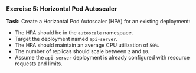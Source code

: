 ### Exercise 5: Horizontal Pod Autoscaler

**Task:**
Create a Horizontal Pod Autoscaler (HPA) for an existing deployment:

- The HPA should be in the `autoscale` namespace.
- Target the deployment named `api-server`.
- The HPA should maintain an average CPU utilization of `50%`.
- The number of replicas should scale between `2` and `10`.
- Assume the `api-server` deployment is already configured with resource requests and limits.
